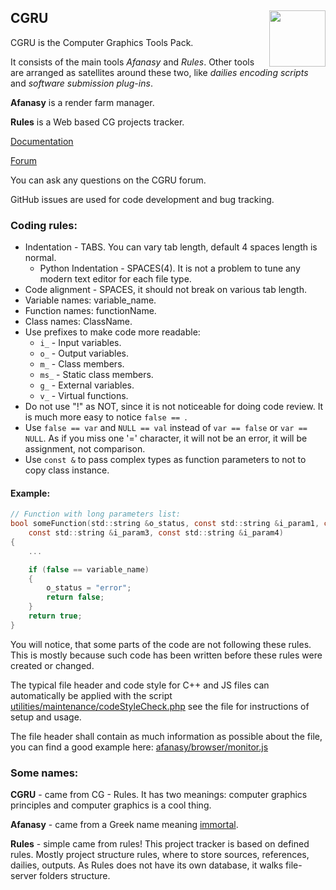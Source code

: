 ## CGRU <img src="https://raw.githubusercontent.com/CGRU/cgru/master/favicon.ico" align="right" width="90">

CGRU is the Computer Graphics Tools Pack.

It consists of the main tools _Afanasy_ and _Rules_.
Other tools are arranged as satellites around these two,
like _dailies encoding scripts_ and _software submission plug-ins_.

**Afanasy** is a render farm manager.

**Rules** is a Web based CG projects tracker.

[Documentation](http://cgru.info)

[Forum](http://forum.cgru.info)

You can ask any questions on the CGRU forum.

GitHub issues are used for code development and bug tracking.

### Coding rules:

- Indentation - TABS. You can vary tab length, default 4 spaces length is normal.
	- Python Indentation - SPACES(4). It is not a problem to tune any modern text editor for each file type.
- Code alignment - SPACES, it should not break on various tab length.
- Variable names: variable_name.
- Function names: functionName.
- Class names: ClassName.
- Use prefixes to make code more readable:
	- `i_` - Input variables.
	- `o_` - Output variables.
	- `m_` - Class members.
	- `ms_` - Static class members.
	- `g_` - External variables.
	- `v_` - Virtual functions.
- Do not use "!" as NOT, since it is not noticeable for doing code review. It is much more easy to notice `false == `.
- Use `false == var` and `NULL == val` instead of `var == false` or `var == NULL`.
As if you miss one '=' character, it will not be an error, it will be assignment, not comparison.
- Use `const &` to pass complex types as function parameters to not to copy class instance.

#### Example:

```c
// Function with long parameters list:
bool someFunction(std::string &o_status, const std::string &i_param1, const std::string &i_param2,
	const std::string &i_param3, const std::string &i_param4)
{
	...

	if (false == variable_name)
	{
		o_status = "error";
		return false;
	}
	return true;
}
```

You will notice, that some parts of the code are not following these rules. This
is mostly because such code has been written before these rules were created or
changed.

The typical file header and code style for C++ and JS files can automatically be applied with the script 
[utilities/maintenance/codeStyleCheck.php](https://github.com/CGRU/cgru/blob/master/utilities/maintenance/codeStyleCheck.php) see the file for instructions of setup and usage. 

The file header shall contain as much information as possible about the file, you can find a good example here:
[afanasy/browser/monitor.js](https://github.com/CGRU/cgru/blob/master/afanasy/browser/monitor.js)
### Some names:
**CGRU** - came from CG - Rules. It has two meanings: computer graphics principles and computer graphics is a cool thing.

**Afanasy** - came from a Greek name meaning [immortal](http://en.wikipedia.org/wiki/Afanasy). 

**Rules** - simple came from rules! This project tracker is based on defined rules.
Mostly project structure rules, where to store sources, references, dailies, outputs.
As Rules does not have its own database, it walks file-server folders structure.
